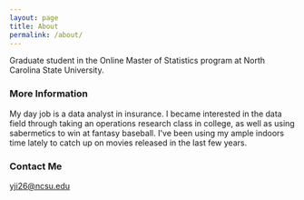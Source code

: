 ```yaml
---
layout: page
title: About
permalink: /about/
---
```


Graduate student in the Online Master of Statistics program at North Carolina State University.

### More Information

My day job is a data analyst in insurance. I became interested in the data field through taking an operations research class in college, as well as using sabermetics to win at fantasy baseball. I've been using my ample indoors time lately to catch up on movies released in the last few years.

### Contact Me

[yji26@ncsu.edu](mailto:yji26@ncsu.edu)
